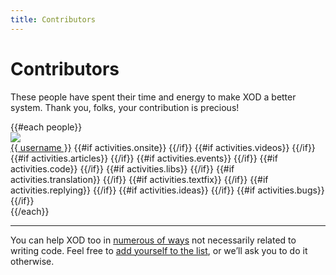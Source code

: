 ```yaml
---
title: Contributors
---
```


# Contributors

These people have spent their time and energy to make XOD a better system.
Thank you, folks, your contribution is precious!

<div class="ui four cards">
  {{#each people}}
    <div class="fluid card">
      <a class="image"><img src="https://pm.xod.io/users/{{ username }}/avatar?size=200x200" /></a>
      <div class="content">
        <a class="ui tiny header" href="https://xod.io/users/{{ username }}">{{ username }}</a>
        {{#if activities.onsite}}
          <i class="ui large fitted grey building icon" title="Onsite developer (ex or current)"></i>
        {{/if}}
        {{#if activities.videos}}
          <i class="ui large fitted black video icon" title="Filming videos"></i>
        {{/if}}
        {{#if activities.articles}}
          <i class="ui large fitted orange pencil icon" title="Writing articles and tutorials"></i>
        {{/if}}
        {{#if activities.events}}
          <i class="ui large fitted brown bullhorn icon" title="Conferences, workshops, hackathons"></i>
        {{/if}}
        {{#if activities.code}}
          <i class="ui large fitted black keyboard icon" title="Contributing code to XOD core and IDE"></i>
        {{/if}}
        {{#if activities.libs}}
          <i class="ui large fitted pink gift icon" title="Making popular libraries"></i>
        {{/if}}
        {{#if activities.translation}}
          <i class="ui large fitted green globe icon" title="Translating documentation and other materials"></i>
        {{/if}}
        {{#if activities.textfix}}
          <i class="ui large fitted black i cursor icon" title="Fixing texts, improve wording"></i>
        {{/if}}
        {{#if activities.replying}}
          <i class="ui large fitted violet life ring icon" title="Replying to people on forum and social media"></i>
        {{/if}}
        {{#if activities.ideas}}
          <i class="ui large fitted orange lightbulb icon" title="Suggesting and discussing clever ideas"></i>
        {{/if}}
        {{#if activities.bugs}}
          <i class="ui large fitted green bug icon" title="Reporting bugs on GitHub"></i>
        {{/if}}
      </div>
    </div>
  {{/each}}
</div>

---

You can help XOD too in [numerous of ways](../) not necessarily related to
writing code. Feel free to [add yourself to the list][1], or we’ll ask you to
do it otherwise.

[1]: https://github.com/xodio/xod-docs/edit/master/docs/contributing/contributors/people.yaml "Edit on GitHub"

<script>
$('img').one('error', function() { this.src = 'no-avatar.png'; });
</script>
